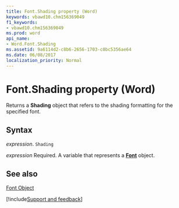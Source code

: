 ```yaml
---
title: Font.Shading property (Word)
keywords: vbawd10.chm156369049
f1_keywords:
- vbawd10.chm156369049
ms.prod: word
api_name:
- Word.Font.Shading
ms.assetid: 9a6114d2-c8b6-2656-1703-c0bc5356ae64
ms.date: 06/08/2017
localization_priority: Normal
---
```



# Font.Shading property (Word)

Returns a  **Shading** object that refers to the shading formatting for the specified font.


## Syntax

_expression_. `Shading`

_expression_ Required. A variable that represents a **[Font](Word.Font.md)** object.


## See also


[Font Object](Word.Font.md)

[!include[Support and feedback](~/includes/feedback-boilerplate.md)]